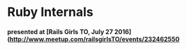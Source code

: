 # Ruby Internals
#### presented at [Rails Girls TO, July 27 2016](http://www.meetup.com/railsgirlsTO/events/232462550